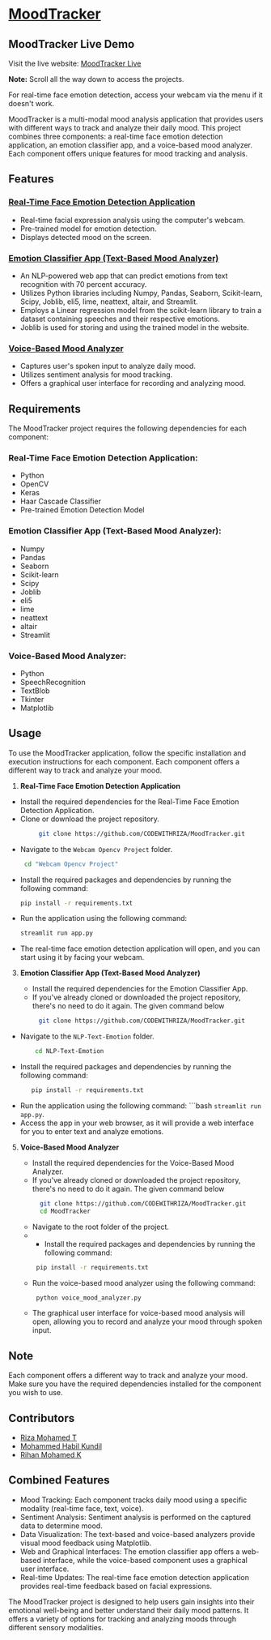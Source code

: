 # [MoodTracker](https://moodtracker12345.netlify.app/)

## MoodTracker Live Demo

Visit the live website: [MoodTracker Live](https://moodtracker12345.netlify.app/)

**Note:** Scroll all the way down to access the projects.

For real-time face emotion detection, access your webcam via the menu if it doesn't work.

MoodTracker is a multi-modal mood analysis application that provides users with different ways to track and analyze their daily mood. This project combines three components: a real-time face emotion detection application, an emotion classifier app, and a voice-based mood analyzer. Each component offers unique features for mood tracking and analysis.

## Features
### [Real-Time Face Emotion Detection Application](https://webcamm.streamlit.app/#webcam-live-feed)
- Real-time facial expression analysis using the computer's webcam.
- Pre-trained model for emotion detection.
- Displays detected mood on the screen.

### [Emotion Classifier App (Text-Based Mood Analyzer)](https://mooodd.streamlit.app/)
- An NLP-powered web app that can predict emotions from text recognition with 70 percent accuracy.
- Utilizes Python libraries including Numpy, Pandas, Seaborn, Scikit-learn, Scipy, Joblib, eli5, lime, neattext, altair, and Streamlit.
- Employs a Linear regression model from the scikit-learn library to train a dataset containing speeches and their respective emotions.
- Joblib is used for storing and using the trained model in the website.

### [Voice-Based Mood Analyzer](https://www.youtube.com/watch?v=jwudzL8m4CQ)
- Captures user's spoken input to analyze daily mood.
- Utilizes sentiment analysis for mood tracking.
- Offers a graphical user interface for recording and analyzing mood.

## Requirements
The MoodTracker project requires the following dependencies for each component:

### Real-Time Face Emotion Detection Application:
- Python
- OpenCV
- Keras
- Haar Cascade Classifier
- Pre-trained Emotion Detection Model

### Emotion Classifier App (Text-Based Mood Analyzer):
- Numpy
- Pandas
- Seaborn
- Scikit-learn
- Scipy
- Joblib
- eli5
- lime
- neattext
- altair
- Streamlit

### Voice-Based Mood Analyzer:
- Python
- SpeechRecognition
- TextBlob
- Tkinter
- Matplotlib

## Usage
To use the MoodTracker application, follow the specific installation and execution instructions for each component. Each component offers a different way to track and analyze your mood.

1. **Real-Time Face Emotion Detection Application**
   

- Install the required dependencies for the Real-Time Face Emotion Detection Application.
- Clone or download the project repository.
   ```bash
        git clone https://github.com/CODEWITHRIZA/MoodTracker.git
- Navigate to the `Webcam Opencv Project` folder.
  ```bash
   cd "Webcam Opencv Project"
 - Install the required packages and dependencies by running the following command:
      ```bash
    pip install -r requirements.txt
   
 - Run the application using the following command:
     ```bash
    streamlit run app.py
- The real-time face emotion detection application will open, and you can start using it by facing your webcam.

3. **Emotion Classifier App (Text-Based Mood Analyzer)**
    
   - Install the required dependencies for the Emotion Classifier App.
   - If you've already cloned or downloaded the project repository, there's no need to do it again. The given command below
   ```bash
        git clone https://github.com/CODEWITHRIZA/MoodTracker.git
   
- Navigate to the `NLP-Text-Emotion` folder.
     ```bash
         cd NLP-Text-Emotion
- Install the required packages and dependencies by running the following command:
  ```bash
     pip install -r requirements.txt
- Run the application using the following command: 
      ```bash
         `streamlit run app.py`.
 - Access the app in your web browser, as it will provide a web interface for you to enter text and analyze emotions.

5. **Voice-Based Mood Analyzer**

   - Install the required dependencies for the Voice-Based Mood Analyzer.
   - If you've already cloned or downloaded the project repository, there's no need to do it again. The given command below
      ```bash
        git clone https://github.com/CODEWITHRIZA/MoodTracker.git
        cd MoodTracker
   - Navigate to the root folder of the project.
   -    - Install the required packages and dependencies by running the following command:
        ```bash 
         pip install -r requirements.txt
   - Run the voice-based mood analyzer using the following command:
      ```bash
       python voice_mood_analyzer.py

   - The graphical user interface for voice-based mood analysis will open, allowing you to record and analyze your mood through spoken input.

## Note
Each component offers a different way to track and analyze your mood. Make sure you have the required dependencies installed for the component you wish to use.

## Contributors
- [Riza Mohamed T](https://github.com/CODEWITHRIZA)
- [Mohammed Habil Kundil](https://github.com/habil619)
- [Rihan Mohamed K](https://github.com/rihanmhmd102)

## Combined Features
- Mood Tracking: Each component tracks daily mood using a specific modality (real-time face, text, voice).
- Sentiment Analysis: Sentiment analysis is performed on the captured data to determine mood.
- Data Visualization: The text-based and voice-based analyzers provide visual mood feedback using Matplotlib.
- Web and Graphical Interfaces: The emotion classifier app offers a web-based interface, while the voice-based component uses a graphical user interface.
- Real-time Updates: The real-time face emotion detection application provides real-time feedback based on facial expressions.

The MoodTracker project is designed to help users gain insights into their emotional well-being and better understand their daily mood patterns. It offers a variety of options for tracking and analyzing moods through different sensory modalities.
